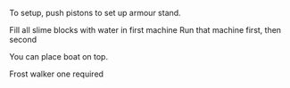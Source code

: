 To setup, push pistons to set up armour stand.

Fill all slime blocks with water in first machine 
Run that machine first, then second

You can place boat on top.

Frost walker one required
